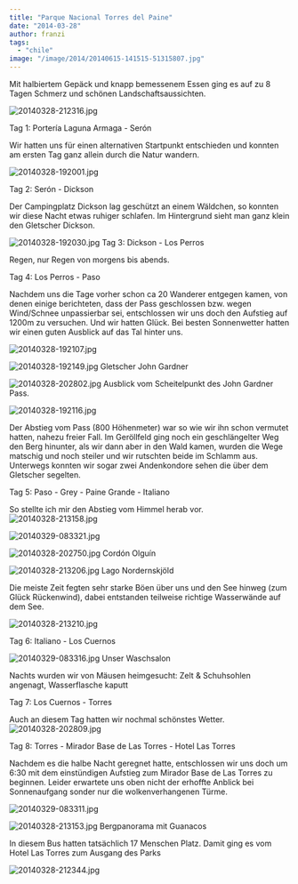 ```yaml
---
title: "Parque Nacional Torres del Paine"
date: "2014-03-28"
author: franzi
tags: 
  - "chile"
image: "/image/2014/20140615-141515-51315807.jpg"
---
```


Mit halbiertem Gepäck und knapp bemessenem Essen ging es auf zu 8 Tagen Schmerz und schönen Landschaftsaussichten.

![20140328-212316.jpg](images/20140328-212316.jpg)

Tag 1: Portería Laguna Armaga - Serón

Wir hatten uns für einen alternativen Startpunkt entschieden und konnten am ersten Tag ganz allein durch die Natur wandern.

![20140328-192001.jpg](images/20140328-192001.jpg)

Tag 2: Serón - Dickson

Der Campingplatz Dickson lag geschützt an einem Wäldchen, so konnten wir diese Nacht etwas ruhiger schlafen. Im Hintergrund sieht man ganz klein den Gletscher Dickson.

![20140328-192030.jpg](images/20140328-192030.jpg) Tag 3: Dickson - Los Perros

Regen, nur Regen von morgens bis abends.

Tag 4: Los Perros - Paso

Nachdem uns die Tage vorher schon ca 20 Wanderer entgegen kamen, von denen einige berichteten, dass der Pass geschlossen bzw. wegen Wind/Schnee unpassierbar sei, entschlossen wir uns doch den Aufstieg auf 1200m zu versuchen. Und wir hatten Glück. Bei besten Sonnenwetter hatten wir einen guten Ausblick auf das Tal hinter uns.

![20140328-192107.jpg](images/20140328-192107.jpg)

![20140328-192149.jpg](images/20140328-192149.jpg) Gletscher John Gardner

![20140328-202802.jpg](images/20140328-202802.jpg) Ausblick vom Scheitelpunkt des John Gardner Pass.

![20140328-192116.jpg](images/20140328-192116.jpg)

Der Abstieg vom Pass (800 Höhenmeter) war so wie wir ihn schon vermutet hatten, nahezu freier Fall. Im Geröllfeld ging noch ein geschlängelter Weg den Berg hinunter, als wir dann aber in den Wald kamen, wurden die Wege matschig und noch steiler und wir rutschten beide im Schlamm aus. Unterwegs konnten wir sogar zwei Andenkondore sehen die über dem Gletscher segelten.

Tag 5: Paso - Grey - Paine Grande - Italiano

So stellte ich mir den Abstieg vom Himmel herab vor. ![20140328-213158.jpg](images/20140328-213158.jpg)

![20140329-083321.jpg](images/20140329-083321.jpg)

![20140328-202750.jpg](images/20140328-202750.jpg) Cordón Olguín

  
  
![20140328-213206.jpg](images/20140328-213206.jpg) Lago Nordernskjöld

Die meiste Zeit fegten sehr starke Böen über uns und den See hinweg (zum Glück Rückenwind), dabei entstanden teilweise richtige Wasserwände auf dem See.  
  
![20140328-213210.jpg](images/20140328-213210.jpg)

Tag 6: Italiano - Los Cuernos  
  
![20140329-083316.jpg](images/20140329-083316.jpg) Unser Waschsalon

Nachts wurden wir von Mäusen heimgesucht: Zelt & Schuhsohlen angenagt, Wasserflasche kaputt

Tag 7: Los Cuernos - Torres

Auch an diesem Tag hatten wir nochmal schönstes Wetter. ![20140328-202809.jpg](images/20140328-202809.jpg)

Tag 8: Torres - Mirador Base de Las Torres - Hotel Las Torres

Nachdem es die halbe Nacht geregnet hatte, entschlossen wir uns doch um 6:30 mit dem einstündigen Aufstieg zum Mirador Base de Las Torres zu beginnen. Leider erwartete uns oben nicht der erhoffte Anblick bei Sonnenaufgang sonder nur die wolkenverhangenen Türme.  
  
![20140329-083311.jpg](images/20140329-083311.jpg)

  
  
![20140328-213153.jpg](images/20140328-213153.jpg) Bergpanorama mit Guanacos

In diesem Bus hatten tatsächlich 17 Menschen Platz. Damit ging es vom Hotel Las Torres zum Ausgang des Parks  
  
![20140328-212344.jpg](images/20140328-212344.jpg)
